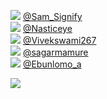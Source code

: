 
 ![](http://pbs.twimg.com/profile_images/1585281141455687686/5fmJ6FUl_normal.jpg) [@Sam_Signify](https://twitter.com/Sam_Signify)<br>![](http://pbs.twimg.com/profile_images/1483870289612226561/dd4Ze8KQ_normal.jpg) [@Nasticeye](https://twitter.com/Nasticeye)<br>![](http://pbs.twimg.com/profile_images/1510116245038718982/Fn19ihMU_normal.jpg) [@Vivekswami267](https://twitter.com/Vivekswami267)<br>![](http://pbs.twimg.com/profile_images/1261176332777590785/QImVZv9a_normal.jpg) [@sagarmamure](https://twitter.com/sagarmamure)<br>![](http://pbs.twimg.com/profile_images/1545338033280540672/el5i-OL1_normal.jpg) [@Ebunlomo_a](https://twitter.com/Ebunlomo_a)<br> 

![](https://visitor-badge.laobi.icu/badge?page_id=ponder)
